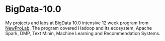 # BigData-10.0
My projects and labs at BigData 10.0 intensive 12 week program from [NewProLab](https://newprolab.com). The program covered Hadoop and its ecosystem, Apache Spark, DMP, Text Minin, Machine Learning and Recommendation Systems.
